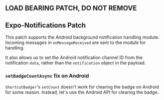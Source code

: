 ## LOAD BEARING PATCH, DO NOT REMOVE

## Expo-Notifications Patch

This patch supports the Android background notification handling module. Incoming messages
in `onMessageReceived` are sent to the module for handling.

It also allows us to set the Android notification channel ID from the notification `data`, rather
than the `notification` object in the payload.

### `setBadgeCountAsync` fix on Android

`ShortcutBadger`'s `setCount` doesn't work for clearing the badge on Android for some reason. Instead, let's use the
Android API for clearing the badge.
